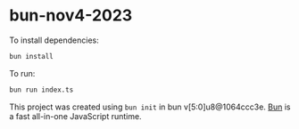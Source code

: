 # bun-nov4-2023

To install dependencies:

```bash
bun install
```

To run:

```bash
bun run index.ts
```

This project was created using `bun init` in bun v[5:0]u8@1064ccc3e. [Bun](https://bun.sh) is a fast all-in-one JavaScript runtime.
